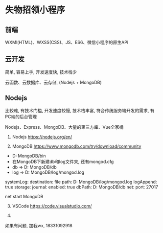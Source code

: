 # 失物招领小程序

## 前端

WXMl(HTML)、WXSS(CSS)、JS、ES6、微信小程序的原生API

## 云开发

简单, 容易上手, 开发速度快, 技术栈少

云函数、云数据库、云存储, (Nodejs + MongoDB)

## Nodejs

比较难, 有技术门槛, 开发速度较慢, 技术栈丰富, 符合传统服务端开发的需求, 有PC端的后台管理

Nodejs、Express、MongoDB、大量的第三方库、Vue全家桶

1. Nodejs 
https://nodejs.org/en/

2. MongoDB
https://www.mongodb.com/try/download/community

- D: MongoDB/bin
- 在MongoDB下新建db和log文件夹, 还有mongod.cfg
- db =>  D: MongoDB/db
- log => D: MongoDB/log/mongod.log

systemLog:
    destination: file
    path: D: MongoDB/log/mongod.log
    logAppend: true
storage:
    journal:
        enabled: true
    dbPath: D: MongoDB/db
net:
    port: 27017


net start MongoDB

3. VSCode
https://code.visualstudio.com/

4. 

如果有问题, 加我wx, 18331092918
